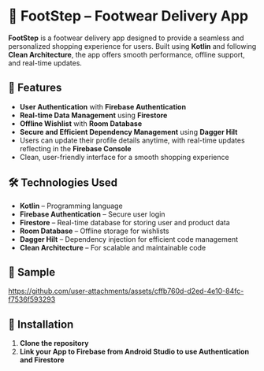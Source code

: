 # 👟 FootStep – Footwear Delivery App

**FootStep** is a footwear delivery app designed to provide a seamless and personalized shopping experience for users. Built using **Kotlin** and following **Clean Architecture**, the app offers smooth performance, offline support, and real-time updates.

## 🚀 Features

- **User Authentication** with **Firebase Authentication**  
- **Real-time Data Management** using **Firestore**  
- **Offline Wishlist** with **Room Database**  
- **Secure and Efficient Dependency Management** using **Dagger Hilt**  
- Users can update their profile details anytime, with real-time updates reflecting in the **Firebase Console**  
- Clean, user-friendly interface for a smooth shopping experience  

## 🛠️ Technologies Used

- **Kotlin** – Programming language  
- **Firebase Authentication** – Secure user login  
- **Firestore** – Real-time database for storing user and product data  
- **Room Database** – Offline storage for wishlists  
- **Dagger Hilt** – Dependency injection for efficient code management  
- **Clean Architecture** – For scalable and maintainable code  

## 📱 Sample

https://github.com/user-attachments/assets/cffb760d-d2ed-4e10-84fc-f7536f593293

## 🔧 Installation

1. **Clone the repository**
2. **Link your App to Firebase from Android Studio to use Authentication and Firestore**
   
